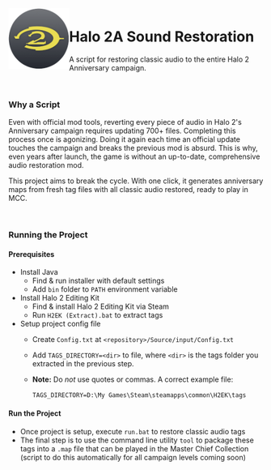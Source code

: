 <img align="left" width="120" src="Project Resources/Icon/Halo2AIcon.png" alt="Halo 2A Sound Restoration Icon">

# Halo 2A Sound Restoration
A script for restoring classic audio to the entire Halo 2 Anniversary campaign.

</br>

### Why a Script

Even with official mod tools, reverting every piece of audio in Halo 2's Anniversary campaign requires updating 700+ files. Completing this process once is agonizing. Doing it again each time an official update touches the campaign and breaks the previous mod is absurd. This is why, even years after launch, the game is without an up-to-date, comprehensive audio restoration mod.

This project aims to break the cycle. With one click, it generates anniversary maps from fresh tag files with all classic audio restored, ready to play in MCC. 

</br>

### Running the Project

#### Prerequisites
- Install Java
  - Find & run installer with default settings
  - Add `bin` folder to `PATH` environment variable
- Install Halo 2 Editing Kit
  - Find & install Halo 2 Editing Kit via Steam
  - Run `H2EK (Extract).bat` to extract tags
- Setup project config file
  - Create `Config.txt` at `<repository>/Source/input/Config.txt`
  - Add `TAGS_DIRECTORY=<dir>` to file, where `<dir>` is the tags folder you extracted in the previous step.
  - **Note:** Do *not* use quotes or commas. A correct example file:
  
    ```
    TAGS_DIRECTORY=D:\My Games\Steam\steamapps\common\H2EK\tags
    ```
  
 #### Run the Project
- Once project is setup, execute `run.bat` to restore classic audio tags
- The final step is to use the command line utility `tool` to package these tags into a `.map` file that can be played in the Master Chief Collection (script to do this automatically for all campaign levels coming soon)

